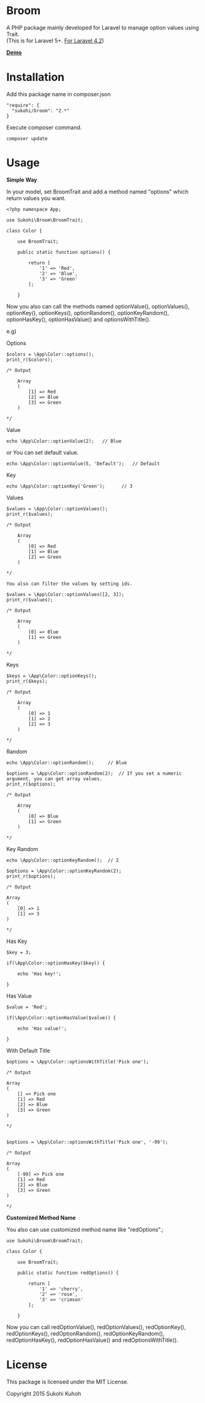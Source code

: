 Broom
====

A PHP package mainly developed for Laravel to manage option values using Trait.  
(This is for Laravel 5+. [For Laravel 4.2](https://github.com/SUKOHI/Broom/tree/1.0))

**[Demo](http://demo-laravel52.capilano-fw.com/broom)**

Installation
====

Add this package name in composer.json

    "require": {
      "sukohi/broom": "2.*"
    }

Execute composer command.

    composer update

Usage
====

**Simple Way**  

In your model, set BroomTrait and add a method named "options" which return values you want.

    <?php namespace App;
    
    use Sukohi\Broom\BroomTrait;
    
    class Color {
    
        use BroomTrait;

        public static function options() {
    
            return [
                '1' => 'Red',
                '2' => 'Blue',
                '3' => 'Green'
            ];
    
        }

Now you also can call the methods named optionValue(), optionValues(), optionKey(), optionKeys(), optionRandom(), optionKeyRandom(), optionHasKey(), optionHasValue() and optionsWithTitle().

e.g)

Options

    $colors = \App\Color::options();
    print_r($colors);

    /* Output
    
        Array
        (
            [1] => Red
            [2] => Blue
            [3] => Green
        )
    
    */

Value

    echo \App\Color::optionValue(2);   // Blue

or You can set default value.

    echo \App\Color::optionValue(5, 'Default');   // Default

Key

    echo \App\Color::optionKey('Green');      // 3

Values
    
    $values = \App\Color::optionValues();
    print_r($values);
    
    /* Output
    
        Array
        (
            [0] => Red
            [1] => Blue
            [2] => Green
        )
    
    */
    
    You also can filter the values by setting ids.
    
    $values = \App\Color::optionValues([2, 3]);
    print_r($values);

    /* Output
    
        Array
        (
            [0] => Blue
            [1] => Green
        )
    
    */

Keys

    $keys = \App\Color::optionKeys();
    print_r($keys);
    
    /* Output
    
        Array
        (
            [0] => 1
            [1] => 2
            [2] => 3
        )
    
    */

Random

    echo \App\Color::optionRandom();     // Blue
    
    $options = \App\Color::optionRandom(2);  // If you set a numeric argument, you can get array values.
    print_r($options);
    
    /* Output
    
        Array
        (
            [0] => Blue
            [1] => Green
        )
    
    */

Key Random

    echo \App\Color::optionKeyRandom();  // 2
    
    $options = \App\Color::optionKeyRandom(2);
    print_r($options);
    
    /* Output
    
    Array
    (
        [0] => 1
        [1] => 3
    )
    
    */

Has Key  

    $key = 3;
    
    if(\App\Color::optionHasKey($key)) {
    
        echo 'Has key!';
    
    }

Has Value  

    $value = 'Red';
    
    if(\App\Color::optionHasValue($value)) {
    
        echo 'Has value!';
    
    }

With Default Title

    $options = \App\Color::optionsWithTitle('Pick one');
        
    /* Output
    
    Array
    (
        [] => Pick one
        [1] => Red
        [2] => Blue
        [3] => Green
    )
    
    */


    $options = \App\Color::optionsWithTitle('Pick one', '-99');
        
    /* Output
    
    Array
    (
        [-99] => Pick one
        [1] => Red
        [2] => Blue
        [3] => Green
    )
    
    */

**Customized Method Name**  

You also can use customized method name like "redOptions".;

    use Sukohi\Broom\BroomTrait;
    
    class Color {
    
        use BroomTrait;

        public static function redOptions() {
    
            return [
                '1' => 'cherry',
                '2' => 'rose',
                '3' => 'crimson'
            ];
    
        }

Now you can call redOptionValue(), redOptionValues(), redOptionKey(), redOptionKeys(), redOptionRandom(), redOptionKeyRandom(), redOptionHasKey(), redOptionHasValue() and redOptionsWithTitle().

License
====
This package is licensed under the MIT License.

Copyright 2015 Sukohi Kuhoh